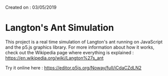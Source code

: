 Created on : 03/05/2019

# Langton's Ant Simulation

This project is a real time simulation of Langton's ant running on JavaScript and the p5.js graphics library.
For more information about how it works, check out the Wikipedia page where everything is explained : https://en.wikipedia.org/wiki/Langton%27s_ant

Try it online here : https://editor.p5js.org/Noway/full/iCdaCZdLN2
